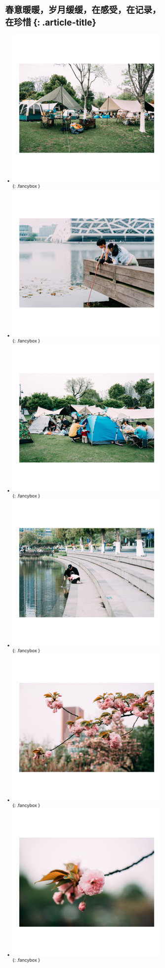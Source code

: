 # 春意暖暖，岁月缓缓，在感受，在记录，在珍惜 {: .article-title}

<div class="grid cards" markdown>

- [![Image 3](ef049ee0-89df-4cdc-a975-fcaa41e87a61.jpg)](ef049ee0-89df-4cdc-a975-fcaa41e87a61.jpg){: .fancybox }
- [![Image 3](a371562a-3cf2-4b8a-83eb-f89f963d1b46.jpg)](a371562a-3cf2-4b8a-83eb-f89f963d1b46.jpg){: .fancybox }
- [![Image 3](328dcc59-2043-4660-bf42-68cb815585f4.jpg)](328dcc59-2043-4660-bf42-68cb815585f4.jpg){: .fancybox }
- [![Image 3](21db5e42-beea-4e88-a3eb-a9f45ef9dd63.jpg)](21db5e42-beea-4e88-a3eb-a9f45ef9dd63.jpg){: .fancybox }
- [![Image 3](6e0013b1-2130-4173-b7ce-9bccb0e8186b.jpg)](6e0013b1-2130-4173-b7ce-9bccb0e8186b.jpg){: .fancybox }
- [![Image 3](8aba68b5-710e-4cab-ab49-ac5dfd3b0e6d.jpg)](8aba68b5-710e-4cab-ab49-ac5dfd3b0e6d.jpg){: .fancybox }


</div>